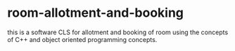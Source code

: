 # room-allotment-and-booking
this is a software CLS for allotment and booking of room using the concepts of C++ and object oriented programming concepts.
